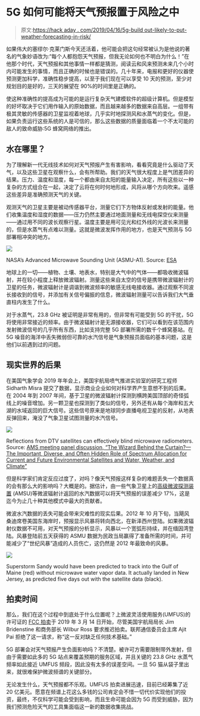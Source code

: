 # 5G 如何可能将天气预报置于风险之中

> 原文:[https://hack aday . com/2019/04/16/5g-build out-likely-to-put-weather-forecasting-in-risk/](https://hackaday.com/2019/04/16/5g-buildout-likely-to-put-weather-forecasting-at-risk/)

如果伟大的塞缪尔·克莱门斯今天还活着，他可能会把这句经常被认为是他说的著名的气象妙语改为:“每个人都抱怨天气预报，但我无论如何也不明白为什么！”在他那个时代，天气预报和其他事情一样都是猜测，阅读云和风来预测未来几个小时内可能发生的事情，而且正确的时候也是错误的。几十年来，电报和更好的仪器使预测更加科学，准确性稳步提高，以至于我们现在可以享受 10 天的预测，至少对规划目的是好的，三天的展望在 90%的时间里是正确的。

使这种准确性的提高成为可能的是运行复杂天气建模软件的超级计算机。但是模型的好坏取决于它们用作输入的原始数据，而且越来越多的数据来自高层。一组带有极其灵敏的传感器的卫星监视着地球，几乎实时地探测风和水蒸气的变化。但是，如果负责运行这些系统的人是可信的，那么这些数据的质量面临着一个不太可能的敌人的致命威胁:5G 蜂窝网络的推出。

## 水在哪里？

为了理解新一代无线技术如何对天气预报产生有害影响，看看究竟是什么驱动了天气，以及这些卫星在观察什么，会有所帮助。我们的天气很大程度上是气团差异的结果。压力、温度和湿度，每一个都由来自太阳的能量输入决定，所有这些以一种复杂的方式组合在一起，决定了云将在何时何地形成，风将从哪个方向吹来。遥感这些差异是准确预测天气的关键。

观测天气的卫星主要是被动传感器平台，测量它们下方物体反射或发射的能量。他们收集温度和湿度的数据——压力仍然主要通过地面测量和无线电探空仪来测量——通过用不同的波长观察行星。温度主要是用可见光和红外线的光波长来测量的，但是水蒸气有点难以测量。这就是微波发挥作用的地方，也是天气预测与 5G 部署相冲突的地方。

[![](../Images/3dbb7eeeb51ff96f98feaf3b1709768b.png)](https://hackaday.com/wp-content/uploads/2019/04/AMSU-A1_instrument.jpg)

NASA’s Advanced Microwave Sounding Unit (ASMU-A1). Source: [ESA](https://www.esa.int/Our_Activities/Observing_the_Earth/Meteorological_missions/MetOp/About_AMSU-A1)

地球上的一切——植物、土壤、地表水，特别是大气中的气体——都吸收微波辐射，并在较小程度上释放微波辐射。测量这些来自太空的信号是携带微波辐射计的卫星的任务，微波辐射计是调谐到微波频率的敏感无线电接收器。通过观察不同波长接收到的信号，并添加有关信号偏振的信息，微波辐射测量可以告诉我们大气垂直柱内发生了什么。

对于水蒸气，23.8 GHz 被证明是非常有用的，但非常有可能受到 5G 的干扰，5G 将使用非常接近的频率。由于微波辐射计是无源接收器，它们可以看到在该范围内发射微波信号的几乎所有东西，比如支持完整 5G 部署所需的数千个蜂窝基站。在 5G 噪音的海洋中丢失微弱但可靠的水汽信号是气象预报员面临的基本问题，这是他们以前遇到过的问题。

## 现实世界的后果

在美国气象学会 2019 年年会上，美国宇航局喷气推进实验室的研究工程师 Sidharth Misra 提交了数据，显示商业企业如何对科学界产生意想不到的后果。在 2004 年到 2007 年间，基于卫星的微波辐射计探测到横跨美国顶部的奇怪弧线上的噪音增加。另一颗卫星也探测到了类似的信号，另外还有从每个海岸和五大湖的水域返回的巨大信号。这些信号原来是地球同步直播电视卫星的反射，从地表反弹回来，淹没了气象卫星试图测量的水汽信号。

[![](../Images/231cea4c6f55e68ecfbd8c06c39a7c7d.png)](https://hackaday.com/wp-content/uploads/2019/04/interference.png)

Reflections from DTV satellites can effectively blind microwave radiometers. Source: [AMS meeting panel discussion, “The Wizard Behind the Curtain?—The Important, Diverse, and Often Hidden Role of Spectrum Allocation for Current and Future Environmental Satellites and Water, Weather, and Climate”](https://ams.confex.com/ams/2019Annual/videogateway.cgi/id/51518?recordingid=51518)

但是科学家们肯定反应过度了，对吗？像天气预报这样复杂的难题丢失一个数据真的会有那么大的影响吗？大概是的。据估计，由一些气象卫星上的[高级微波探测装置](https://www.esa.int/Our_Activities/Observing_the_Earth/Meteorological_missions/MetOp/About_AMSU-A1) (AMSU)等微波辐射计返回的水汽数据可以将天气预报的误差减少 17%，这是迄今为止几十种其他模式中最大的贡献者。

微波水汽数据的丢失可能会带来灾难性的现实后果。2012 年 10 月下旬，当飓风桑迪席卷美国东海岸时，预报显示风暴将转向西北，在新泽西州登陆。如果微波辐射仪数据不可用，对天气预报的分析显示，风暴以一个宽弧形持续，并在缅因湾登陆。风暴登陆前五天获得的 ASMU 数据为民政当局赢得了准备所需的时间，并可能减少了“世纪风暴”造成的人员伤亡，这仍然是 2012 年最致命的风暴。

[![](../Images/e76fe4e0dd6b65178fdd81b6401549aa.png)](https://hackaday.com/wp-content/uploads/2019/04/sandy.png)

Superstorm Sandy would have been predicted to track into the Gulf of Maine (red) without microwave water vapor data. It actually landed in New Jersey, as predicted five days out with the satellite data (black).

## 拍卖时间

那么，我们在这个过程中到底处于什么位置呢？上微波灵活使用服务(UMFUS)的许可证的 [FCC 拍卖](https://auctiondata.fcc.gov/public/projects/auction102)于 2019 年 3 月 14 日开始，尽管美国宇航局局长 Jim Bridenstine 和商务部长 Wilbur Ross 要求推迟拍卖。联邦通信委员会主席 Ajit Pai 拒绝了这一请求，称“这一反对缺乏任何技术基础。”

5G 部署会对天气预报产生负面影响吗？不清楚。被许可方需要限制带外发射，但由于需要如此多的 5G 站点来覆盖预期的服务区域，并且关键的 23.8 GHz 水蒸气频率如此接近 UMFUS 频段，因此没有太多的误差空间。一旦 5G 猫从袋子里出来，就很难保护微波频谱的关键部分。

无论发生什么，天气预报都不乐观。UMFUS 拍卖进展迅速，目前已经筹集了近 20 亿美元。愿意在频谱上花这么多钱的公司肯定会不惜一切代价实现他们的投资，最终，不仅科学可能会受到影响，而且生命可能会因为 5G 而受到威胁，因为我们预测危险天气的工具集面临这一新的数据收集挑战。